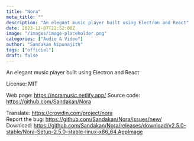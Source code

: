 ```yaml
---
title: "Nora"
meta_title: ""
description: "An elegant music player built using Electron and React"
date: 2023-12-07T22:52:00Z
image: "/images/image-placeholder.png"
categories: ["Audio & Video"]
author: "Sandakan Nipunajith"
tags: ["official"]
draft: false
---
```


An elegant music player built using Electron and React

License: MIT

Web page: https://noramusic.netlify.app/
Source code: https://github.com/Sandakan/Nora

Translate: https://crowdin.com/project/nora  
Report the bug: https://github.com/Sandakan/Nora/issues/new/  
Download: https://github.com/Sandakan/Nora/releases/download/v2.5.0-stable/Nora-Setup-2.5.0-stable-linux-x86_64.AppImage
